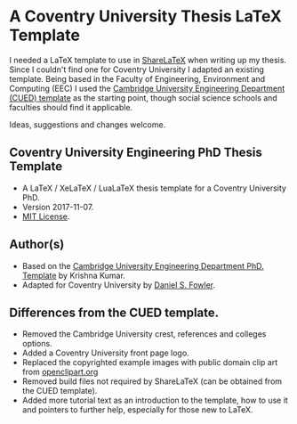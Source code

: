 # A Coventry University Thesis LaTeX Template

I needed a LaTeX template to use in [ShareLaTeX](https://www.sharelatex.com/ "ShareLaTeX") when writing up my thesis. Since I couldn't find one for Coventry University I adapted an existing template. Being based in the Faculty of Engineering, Environment and Computing (EEC) I used the [Cambridge University Engineering Department (CUED) template](https://github.com/kks32/phd-thesis-template "Cambridge Template on GitHub") as the starting point, though social science schools and faculties should find it applicable.

Ideas, suggestions and changes welcome.

## Coventry University Engineering PhD Thesis Template

* A LaTeX / XeLaTeX / LuaLaTeX thesis template for a Coventry University PhD.
* Version 2017-11-07.
* [MIT License](https://opensource.org/licenses/MIT "View MIT License Online").

## Author(s)
* Based on the [Cambridge University Engineering Department PhD. Template](https://github.com/kks32/phd-thesis-template "Cambridge Template on GitHub") by Krishna Kumar.
* Adapted for Coventry University by [Daniel S. Fowler](http://www.coventry.ac.uk/research/areas-of-research/mobility-transport/cyber-security/ "Dan").

## Differences from the CUED template.

* Removed the Cambridge University crest, references and colleges options.
* Added a Coventry University front page logo.
* Replaced the copyrighted example images with public domain clip art from [openclipart.org](https://openclipart.org "openclipart.org")
* Removed build files not required by ShareLaTeX (can be obtained from the CUED template).
* Added more tutorial text as an introduction to the template, how to use it and pointers to further help, especially for those new to LaTeX.
